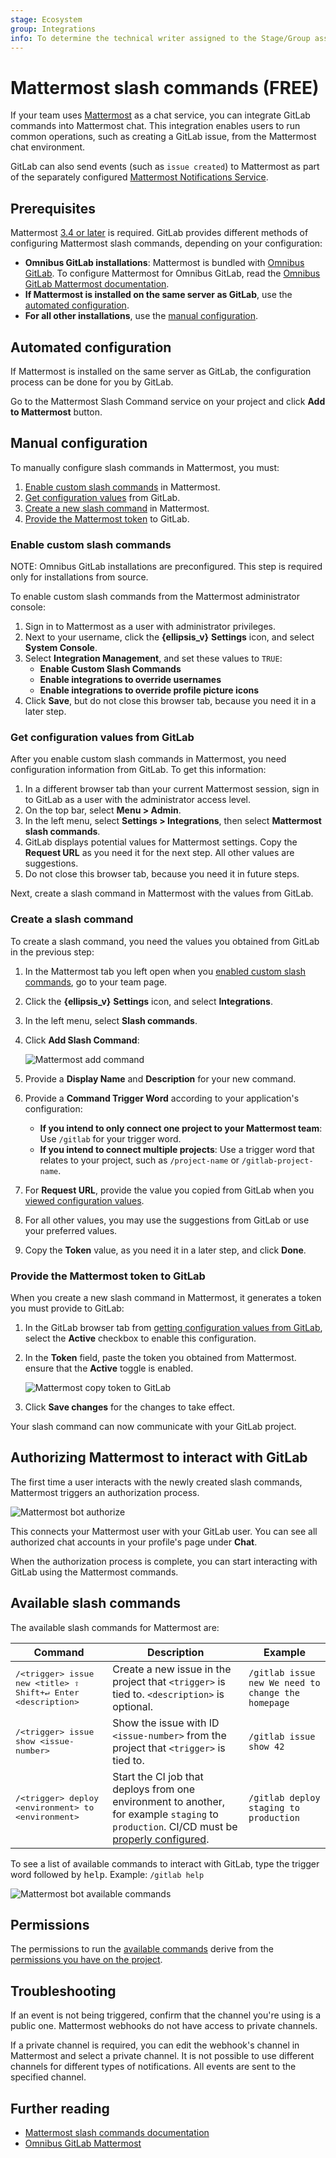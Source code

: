 ```yaml
---
stage: Ecosystem
group: Integrations
info: To determine the technical writer assigned to the Stage/Group associated with this page, see https://about.gitlab.com/handbook/engineering/ux/technical-writing/#assignments
---
```


# Mattermost slash commands **(FREE)**

If your team uses [Mattermost](https://mattermost.com/) as a chat service, you can
integrate GitLab commands into Mattermost chat. This integration enables users to
run common operations, such as creating a GitLab issue, from the Mattermost chat
environment.

GitLab can also send events (such as `issue created`) to Mattermost as part of the
separately configured [Mattermost Notifications Service](mattermost.md).

## Prerequisites

Mattermost [3.4 or later](https://mattermost.com/blog/category/platform/releases/) is required.
GitLab provides different methods of configuring Mattermost slash commands, depending
on your configuration:

- **Omnibus GitLab installations**: Mattermost is bundled with
  [Omnibus GitLab](https://docs.gitlab.com/omnibus/). To configure Mattermost for Omnibus GitLab, read the
  [Omnibus GitLab Mattermost documentation](../../../integration/mattermost/index.md).
- **If Mattermost is installed on the same server as GitLab**, use the
  [automated configuration](#automated-configuration).
- **For all other installations**, use the [manual configuration](#manual-configuration).

## Automated configuration

If Mattermost is installed on the same server as GitLab, the configuration process can be
done for you by GitLab.

Go to the Mattermost Slash Command service on your project and click **Add to Mattermost** button.

## Manual configuration

To manually configure slash commands in Mattermost, you must:

1. [Enable custom slash commands](#enable-custom-slash-commands) in Mattermost.
1. [Get configuration values](#get-configuration-values-from-gitlab) from GitLab.
1. [Create a new slash command](#create-a-slash-command) in Mattermost.
1. [Provide the Mattermost token](#provide-the-mattermost-token-to-gitlab)  to GitLab.

### Enable custom slash commands

NOTE:
Omnibus GitLab installations are preconfigured. This step is required only for
installations from source.

To enable custom slash commands from the Mattermost administrator console:

1. Sign in to Mattermost as a user with administrator privileges.
1. Next to your username, click the **{ellipsis_v}** **Settings** icon, and
   select **System Console**.
1. Select **Integration Management**, and set these values to `TRUE`:
   - **Enable Custom Slash Commands**
   - **Enable integrations to override usernames**
   - **Enable integrations to override profile picture icons**
1. Click **Save**, but do not close this browser tab, because you need it in
   a later step.

### Get configuration values from GitLab

After you enable custom slash commands in Mattermost, you need configuration
information from GitLab. To get this information:

1. In a different browser tab than your current Mattermost session, sign in to
   GitLab as a user with the administrator access level.
1. On the top bar, select **Menu > Admin**.
1. In the left menu, select **Settings > Integrations**, then select
   **Mattermost slash commands**.
1. GitLab displays potential values for Mattermost settings. Copy the **Request URL**
   as you need it for the next step. All other values are suggestions.
1. Do not close this browser tab, because you need it in future steps.

Next, create a slash command in Mattermost with the values from GitLab.

### Create a slash command

To create a slash command, you need the values you obtained from GitLab in
the previous step:

1. In the Mattermost tab you left open when you
   [enabled custom slash commands](#enable-custom-slash-commands), go to your
   team page.
1. Click the **{ellipsis_v}** **Settings** icon, and select **Integrations**.
1. In the left menu, select **Slash commands**.
1. Click **Add Slash Command**:

   ![Mattermost add command](img/mattermost_add_slash_command.png)
1. Provide a **Display Name** and **Description** for your new command.
1. Provide a **Command Trigger Word** according to your application's configuration:

   - **If you intend to only connect one project to your Mattermost team**: Use
     `/gitlab` for your trigger word.
   - **If you intend to connect multiple projects**: Use a trigger word that relates
     to your project, such as `/project-name` or `/gitlab-project-name`.
1. For **Request URL**, provide the value you copied from GitLab when you
   [viewed configuration values](#get-configuration-values-from-gitlab).
1. For all other values, you may use the suggestions from GitLab or use your
   preferred values.
1. Copy the **Token** value, as you need it in a later step, and click **Done**.

### Provide the Mattermost token to GitLab

When you create a new slash command in Mattermost, it generates a token you must
provide to GitLab:

1. In the GitLab browser tab from
   [getting configuration values from GitLab](#get-configuration-values-from-gitlab),
   select the **Active** checkbox to enable this configuration.
1. In the **Token** field, paste the token you obtained from Mattermost.
   ensure that the **Active** toggle is enabled.

   ![Mattermost copy token to GitLab](img/mattermost_gitlab_token.png)

1. Click **Save changes** for the changes to take effect.

Your slash command can now communicate with your GitLab project.

## Authorizing Mattermost to interact with GitLab

The first time a user interacts with the newly created slash commands,
Mattermost triggers an authorization process.

![Mattermost bot authorize](img/mattermost_bot_auth.png)

This connects your Mattermost user with your GitLab user. You can
see all authorized chat accounts in your profile's page under **Chat**.

When the authorization process is complete, you can start interacting with
GitLab using the Mattermost commands.

## Available slash commands

The available slash commands for Mattermost are:

| Command | Description | Example |
| ------- | ----------- | ------- |
| <kbd>/&lt;trigger&gt; issue new &lt;title&gt; <kbd>⇧ Shift</kbd>+<kbd>↵ Enter</kbd> &lt;description&gt;</kbd> | Create a new issue in the project that `<trigger>` is tied to. `<description>` is optional. | `/gitlab issue new We need to change the homepage` |
| <kbd>/&lt;trigger&gt; issue show &lt;issue-number&gt;</kbd> | Show the issue with ID `<issue-number>` from the project that `<trigger>` is tied to. | `/gitlab issue show 42` |
| <kbd>/&lt;trigger&gt; deploy &lt;environment&gt; to &lt;environment&gt;</kbd> | Start the CI job that deploys from one environment to another, for example `staging` to `production`. CI/CD must be [properly configured](../../../ci/yaml/index.md). | `/gitlab deploy staging to production` |

To see a list of available commands to interact with GitLab, type the
trigger word followed by <kbd>help</kbd>. Example: `/gitlab help`

![Mattermost bot available commands](img/mattermost_bot_available_commands.png)

## Permissions

The permissions to run the [available commands](#available-slash-commands) derive from
the [permissions you have on the project](../../permissions.md#project-members-permissions).

## Troubleshooting

If an event is not being triggered, confirm that the channel you're using is a public one.
Mattermost webhooks do not have access to private channels.

If a private channel is required, you can edit the webhook's channel in Mattermost and
select a private channel. It is not possible to use different channels for
different types of notifications. All events are sent to the specified channel.

## Further reading

- [Mattermost slash commands documentation](https://docs.mattermost.com/developer/slash-commands.html)
- [Omnibus GitLab Mattermost](https://docs.gitlab.com/omnibus/gitlab-mattermost/)
